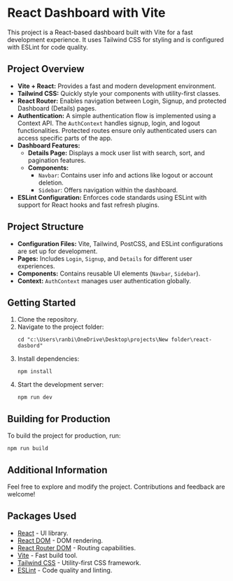 # React Dashboard with Vite

This project is a React-based dashboard built with Vite for a fast development experience. It uses Tailwind CSS for styling and is configured with ESLint for code quality.

## Project Overview

- **Vite + React:** Provides a fast and modern development environment.
- **Tailwind CSS:** Quickly style your components with utility-first classes.
- **React Router:** Enables navigation between Login, Signup, and protected Dashboard (Details) pages.
- **Authentication:** A simple authentication flow is implemented using a Context API. The `AuthContext` handles signup, login, and logout functionalities. Protected routes ensure only authenticated users can access specific parts of the app.
- **Dashboard Features:**
  - **Details Page:** Displays a mock user list with search, sort, and pagination features.
  - **Components:** 
    - `Navbar`: Contains user info and actions like logout or account deletion.
    - `Sidebar`: Offers navigation within the dashboard.
- **ESLint Configuration:** Enforces code standards using ESLint with support for React hooks and fast refresh plugins.

## Project Structure

- **Configuration Files:** Vite, Tailwind, PostCSS, and ESLint configurations are set up for development.
- **Pages:** Includes `Login`, `Signup`, and `Details` for different user experiences.
- **Components:** Contains reusable UI elements (`Navbar`, `Sidebar`).
- **Context:** `AuthContext` manages user authentication globally.

## Getting Started

1. Clone the repository.
2. Navigate to the project folder:
   ```
   cd "c:\Users\ranbi\OneDrive\Desktop\projects\New folder\react-dasbord"
   ```
3. Install dependencies:
   ```
   npm install
   ```
4. Start the development server:
   ```
   npm run dev
   ```

## Building for Production

To build the project for production, run:
```
npm run build
```

## Additional Information

Feel free to explore and modify the project. Contributions and feedback are welcome!

## Packages Used

- [React](https://reactjs.org/) - UI library.
- [React DOM](https://reactjs.org/docs/react-dom.html) - DOM rendering.
- [React Router DOM](https://reactrouter.com/) - Routing capabilities.
- [Vite](https://vitejs.dev/) - Fast build tool.
- [Tailwind CSS](https://tailwindcss.com/) - Utility-first CSS framework.
- [ESLint](https://eslint.org/) - Code quality and linting.
